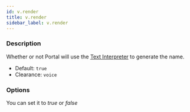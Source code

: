 ```yaml
---
id: v.render
title: v.render
sidebar_label: v.render
---
```


### Description

Whether or not Portal will use the [Text Interpreter](/docs/interpreter/description) to generate the name.

* Default: `true`
* Clearance: `voice`

### Options

You can set it to _true_ or _false_